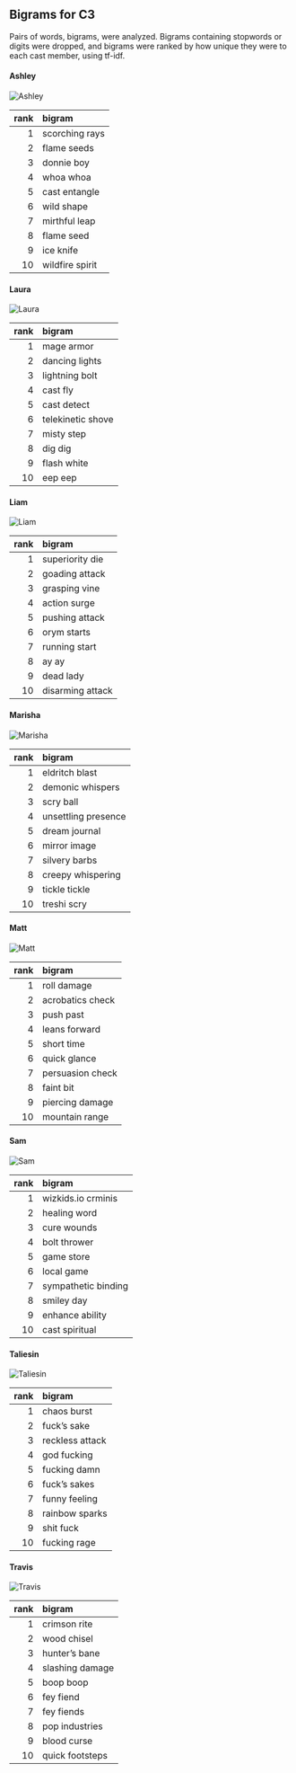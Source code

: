 
## Bigrams for C3

Pairs of words, bigrams, were analyzed. Bigrams containing stopwords or
digits were dropped, and bigrams were ranked by how unique they were to
each cast member, using tf-idf.

#### Ashley

![Ashley](../plots/bigramClouds/C3/C3ASHLEY.png)

| rank | bigram          |
| ---: | :-------------- |
|    1 | scorching rays  |
|    2 | flame seeds     |
|    3 | donnie boy      |
|    4 | whoa whoa       |
|    5 | cast entangle   |
|    6 | wild shape      |
|    7 | mirthful leap   |
|    8 | flame seed      |
|    9 | ice knife       |
|   10 | wildfire spirit |

#### Laura

![Laura](../plots/bigramClouds/C3/C3LAURA.png)

| rank | bigram            |
| ---: | :---------------- |
|    1 | mage armor        |
|    2 | dancing lights    |
|    3 | lightning bolt    |
|    4 | cast fly          |
|    5 | cast detect       |
|    6 | telekinetic shove |
|    7 | misty step        |
|    8 | dig dig           |
|    9 | flash white       |
|   10 | eep eep           |

#### Liam

![Liam](../plots/bigramClouds/C3/C3LIAM.png)

| rank | bigram           |
| ---: | :--------------- |
|    1 | superiority die  |
|    2 | goading attack   |
|    3 | grasping vine    |
|    4 | action surge     |
|    5 | pushing attack   |
|    6 | orym starts      |
|    7 | running start    |
|    8 | ay ay            |
|    9 | dead lady        |
|   10 | disarming attack |

#### Marisha

![Marisha](../plots/bigramClouds/C3/C3MARISHA.png)

| rank | bigram              |
| ---: | :------------------ |
|    1 | eldritch blast      |
|    2 | demonic whispers    |
|    3 | scry ball           |
|    4 | unsettling presence |
|    5 | dream journal       |
|    6 | mirror image        |
|    7 | silvery barbs       |
|    8 | creepy whispering   |
|    9 | tickle tickle       |
|   10 | treshi scry         |

#### Matt

![Matt](../plots/bigramClouds/C3/C3MATT.png)

| rank | bigram           |
| ---: | :--------------- |
|    1 | roll damage      |
|    2 | acrobatics check |
|    3 | push past        |
|    4 | leans forward    |
|    5 | short time       |
|    6 | quick glance     |
|    7 | persuasion check |
|    8 | faint bit        |
|    9 | piercing damage  |
|   10 | mountain range   |

#### Sam

![Sam](../plots/bigramClouds/C3/C3SAM.png)

| rank | bigram              |
| ---: | :------------------ |
|    1 | wizkids.io crminis  |
|    2 | healing word        |
|    3 | cure wounds         |
|    4 | bolt thrower        |
|    5 | game store          |
|    6 | local game          |
|    7 | sympathetic binding |
|    8 | smiley day          |
|    9 | enhance ability     |
|   10 | cast spiritual      |

#### Taliesin

![Taliesin](../plots/bigramClouds/C3/C3TALIESIN.png)

| rank | bigram          |
| ---: | :-------------- |
|    1 | chaos burst     |
|    2 | fuck’s sake     |
|    3 | reckless attack |
|    4 | god fucking     |
|    5 | fucking damn    |
|    6 | fuck’s sakes    |
|    7 | funny feeling   |
|    8 | rainbow sparks  |
|    9 | shit fuck       |
|   10 | fucking rage    |

#### Travis

![Travis](../plots/bigramClouds/C3/C3TRAVIS.png)

| rank | bigram          |
| ---: | :-------------- |
|    1 | crimson rite    |
|    2 | wood chisel     |
|    3 | hunter’s bane   |
|    4 | slashing damage |
|    5 | boop boop       |
|    6 | fey fiend       |
|    7 | fey fiends      |
|    8 | pop industries  |
|    9 | blood curse     |
|   10 | quick footsteps |
